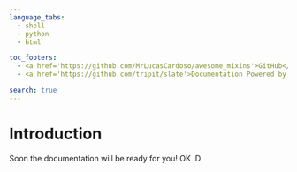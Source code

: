 ```yaml
---
language_tabs:
  - shell
  - python
  - html

toc_footers:
  - <a href='https://github.com/MrLucasCardoso/awesome_mixins'>GitHub</a>
  - <a href='https://github.com/tripit/slate'>Documentation Powered by Slate</a>

search: true
---
```


# Introduction

Soon the documentation will be ready for you! OK :D

